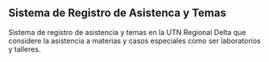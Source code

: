 ## Sistema de Registro de Asistenca y Temas ##

Sistema de registro de asistencia y temas en la UTN Regional Delta que considere la asistencia a materias y casos especiales como ser laboratorios y talleres.
